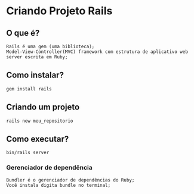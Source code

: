 # Criando Projeto Rails

## O que é?

    Rails é uma gem (uma biblioteca);
    Model-View-Controller(MVC) framework com estrutura de aplicativo web server escrita em Ruby;

## Como instalar?

    gem install rails

## Criando um projeto

    rails new meu_repositorio

## Como executar?

    bin/rails server

### Gerenciador de dependência

    Bundler é o gerenciador de dependências do Ruby;
    Você instala digita bundle no terminal;
